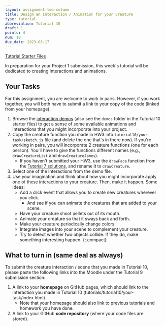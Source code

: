 ```yaml
---
layout: assignment-two-column
title: Design an Interaction / Animation for your Creature
type: tutorial
abbreviation: Tutorial 10
draft: 1
points: 4
num: 10
due_date: 2023-03-17
---
```


<a class="nu-button" href="/spring2023/course-files/tutorials/tutorial10.zip" target="_blank">
    Tutorial Starter Files <i class="fas fa-download"></i>
</a>

In preparation for your Project 1 submission, this week's tutorial will be dedicated to creating interactions and animations. 

## Your Tasks
For this assignment, you are welcome to work in pairs. However, if you work together, you will both have to submit a link to your copy of the code (linked from your homepage).

1. Browse the [interaction demos](/spring2023/course-files/tutorials/tutorial10/demos/) (also see the `demos` folder in the Tutorial 10 starter files) to get a sense of some available animations and interactions that you might incorporate into your project.
1. Copy the creature function you made in HW3 into `tutorial10/your-task/sketch.js` file (and delete the one that's in there now). If you're working in pairs, you will incorporate 2 creature functions (one for each person). You'll have to give the functions different names (e.g., `drawCreatureList` and `drawCreatureJames`).
    * If you haven't submitted your HW3, use the `drawFace` function from the [Tutorial 7 solutions](/spring2023/course-files/tutorials/tutorial07_answers.zip), and rename it to `drawCreature`.
1. Select one of the interactions from the demo file.
1. Use your imagination and think about how you might incorporate apply one of these interactions to your creature. Then, make it happen. Some ideas:
    * Add a click event that allows you to create new creatures wherever you click.
        * And see if you can animate the creatures that are added to your scene.
    * Have your creature shoot pellets out of its mouth.
    * Animate your creature so that it sways back and forth.
    * Make your creature periodically change colors.
    * Integrate images into your scene to complement your creature.
    * Try to detect whether two objects collide. If they do, make something interesting happen.
    {:.compact}

## What to turn in (same deal as always)
To submit the creature interaction / scene that you made in Tutorial 10, please paste the following links into the Moodle under the Tutorial 9 submission section:

1. A link to your **homepage** on GitHub pages, which should link to the interaction you made in Tutorial 10 (tutorials/tutorial10/your-task/index.html). 
    * Note that your homepage should also link to previous tutorials and homework you have done.
2. A link to your GitHub **code repository** (where your code files are stored).
